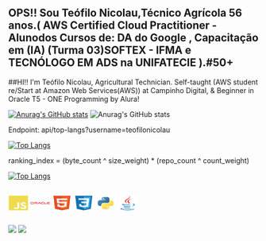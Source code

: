 ## OPS!! Sou  Teófilo Nicolau,Técnico Agrícola 56 anos.( AWS Certified Cloud Practitioner - Alunodos Cursos de: DA do Google , Capacitação em (IA) (Turma 03)SOFTEX - IFMA e TECNÓLOGO EM ADS na UNIFATECIE ).#50+

##HI!! I'm Teófilo Nicolau, Agricultural Technician. Self-taught (AWS student re/Start at Amazon Web Services(AWS)) at Campinho Digital, & Beginner in Oracle T5 - ONE Programming by Alura!


[![Anurag's GitHub stats](https://github-readme-stats.vercel.app/api?username=teofilonicolau)](https://https://github.com/teofilonicolau/github-readme-stats)
![Anurag's GitHub stats](https://github-readme-stats.vercel.app/api?username=teofilonicolau&show_icons=true&theme=radical)

Endpoint: api/top-langs?username=teofilonicolau

[![Top Langs](https://github-readme-stats.vercel.app/api/top-langs/?username=teofilonicolau)](https://github.com/teofilonicolau/github-readme-stats)

ranking_index = (byte_count ^ size_weight) * (repo_count ^ count_weight)

[![Top Langs](https://github-readme-stats.vercel.app/api/top-langs/?username=teofilonicolau&size_weight=0.5&count_weight=0.5)](https://github.com/teofilonicolau/github-readme-stats)


<div style="display: inline_block"><br>
  <img align="center" alt="Teo-Js" height="30" width="40" src="https://raw.githubusercontent.com/devicons/devicon/master/icons/javascript/javascript-plain.svg">
  <img align="center" alt="Teo-React" height="30" width="40" src="https://raw.githubusercontent.com/devicons/devicon/master/icons/oracle/oracle-original.svg">
  <img align="center" alt="Teo-HTML" height="30" width="40" src="https://raw.githubusercontent.com/devicons/devicon/master/icons/html5/html5-original.svg">
  <img align="center" alt="Teo-CSS" height="30" width="40" src="https://raw.githubusercontent.com/devicons/devicon/master/icons/css3/css3-original.svg">
  <img align="center" alt="Teo-Python" height="30" width="40" src="https://raw.githubusercontent.com/devicons/devicon/master/icons/python/python-original.svg">
  <img align="center" alt="Teo-Java" height="30" width="40" src="https://raw.githubusercontent.com/devicons/devicon/master/icons/java/java-original.svg">
  
  
  ##
 
<div> 

 	
 
  <a href = "mailto:contatoteofilonicolau157@gmail.com"><img src="https://img.shields.io/badge/-Gmail-%23333?style=for-the-badge&logo=gmail&logoColor=white" target="_blank"></a>
  <a href="https://www.linkedin.com/in/teofilo-nicolau/" target="_blank"><img src="https://img.shields.io/badge/-LinkedIn-%230077B5?style=for-the-badge&logo=linkedin&logoColor=white" target="_blank"></a> 
  
</div




